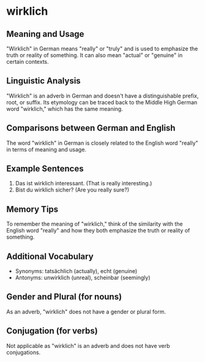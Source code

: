 # wirklich
## Meaning and Usage
"Wirklich" in German means "really" or "truly" and is used to emphasize the truth or reality of something. It can also mean "actual" or "genuine" in certain contexts.

## Linguistic Analysis
"Wirklich" is an adverb in German and doesn't have a distinguishable prefix, root, or suffix. Its etymology can be traced back to the Middle High German word "wirklich," which has the same meaning.

## Comparisons between German and English
The word "wirklich" in German is closely related to the English word "really" in terms of meaning and usage.

## Example Sentences
1. Das ist wirklich interessant. (That is really interesting.)
2. Bist du wirklich sicher? (Are you really sure?)

## Memory Tips
To remember the meaning of "wirklich," think of the similarity with the English word "really" and how they both emphasize the truth or reality of something.

## Additional Vocabulary
- Synonyms: tatsächlich (actually), echt (genuine)
- Antonyms: unwirklich (unreal), scheinbar (seemingly)

## Gender and Plural (for nouns)
As an adverb, "wirklich" does not have a gender or plural form.

## Conjugation (for verbs)
Not applicable as "wirklich" is an adverb and does not have verb conjugations.